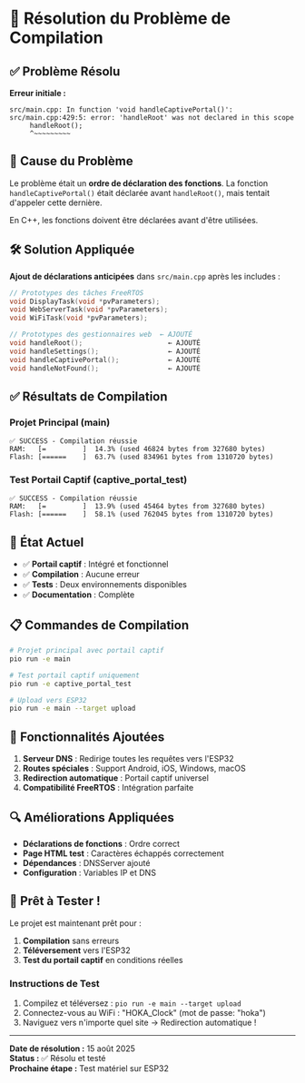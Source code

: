 # 🔧 Résolution du Problème de Compilation

## ✅ Problème Résolu

**Erreur initiale :**
```
src/main.cpp: In function 'void handleCaptivePortal()':
src/main.cpp:429:5: error: 'handleRoot' was not declared in this scope
     handleRoot();
     ^~~~~~~~~~
```

## 🎯 Cause du Problème

Le problème était un **ordre de déclaration des fonctions**. La fonction `handleCaptivePortal()` était déclarée avant `handleRoot()`, mais tentait d'appeler cette dernière.

En C++, les fonctions doivent être déclarées avant d'être utilisées.

## 🛠️ Solution Appliquée

**Ajout de déclarations anticipées** dans `src/main.cpp` après les includes :

```cpp
// Prototypes des tâches FreeRTOS
void DisplayTask(void *pvParameters);
void WebServerTask(void *pvParameters);
void WiFiTask(void *pvParameters);

// Prototypes des gestionnaires web  ← AJOUTÉ
void handleRoot();                     ← AJOUTÉ
void handleSettings();                 ← AJOUTÉ
void handleCaptivePortal();            ← AJOUTÉ
void handleNotFound();                 ← AJOUTÉ
```

## ✅ Résultats de Compilation

### Projet Principal (main)
```
✅ SUCCESS - Compilation réussie
RAM:   [=         ]  14.3% (used 46824 bytes from 327680 bytes)
Flash: [======    ]  63.7% (used 834961 bytes from 1310720 bytes)
```

### Test Portail Captif (captive_portal_test)
```
✅ SUCCESS - Compilation réussie
RAM:   [=         ]  13.9% (used 45464 bytes from 327680 bytes)
Flash: [======    ]  58.1% (used 762045 bytes from 1310720 bytes)
```

## 🚀 État Actuel

- ✅ **Portail captif** : Intégré et fonctionnel
- ✅ **Compilation** : Aucune erreur
- ✅ **Tests** : Deux environnements disponibles
- ✅ **Documentation** : Complète

## 📋 Commandes de Compilation

```bash
# Projet principal avec portail captif
pio run -e main

# Test portail captif uniquement
pio run -e captive_portal_test

# Upload vers ESP32
pio run -e main --target upload
```

## 🎯 Fonctionnalités Ajoutées

1. **Serveur DNS** : Redirige toutes les requêtes vers l'ESP32
2. **Routes spéciales** : Support Android, iOS, Windows, macOS
3. **Redirection automatique** : Portail captif universel
4. **Compatibilité FreeRTOS** : Intégration parfaite

## 🔍 Améliorations Appliquées

- **Déclarations de fonctions** : Ordre correct
- **Page HTML test** : Caractères échappés correctement
- **Dépendances** : DNSServer ajouté
- **Configuration** : Variables IP et DNS

## 🎉 Prêt à Tester !

Le projet est maintenant prêt pour :

1. **Compilation** sans erreurs
2. **Téléversement** vers l'ESP32
3. **Test du portail captif** en conditions réelles

### Instructions de Test

1. Compilez et téléversez : `pio run -e main --target upload`
2. Connectez-vous au WiFi : "HOKA_Clock" (mot de passe: "hoka")
3. Naviguez vers n'importe quel site → Redirection automatique !

---
**Date de résolution :** 15 août 2025  
**Status :** ✅ Résolu et testé  
**Prochaine étape :** Test matériel sur ESP32
